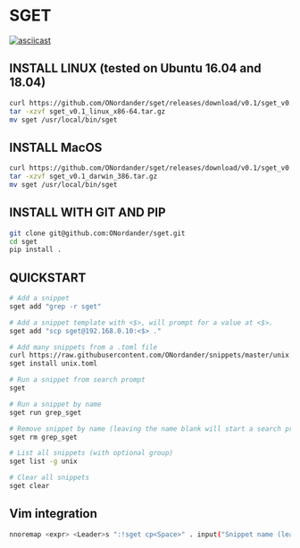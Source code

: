 # SGET

[![asciicast](https://asciinema.org/a/hY4sCTpGefgF1IRI6SOwqLMtb.png)](https://asciinema.org/a/hY4sCTpGefgF1IRI6SOwqLMtb?speed=3)

## INSTALL LINUX (tested on Ubuntu 16.04 and 18.04)
```bash
curl https://github.com/ONordander/sget/releases/download/v0.1/sget_v0.1_linux_x86-64.tar.gz -o sget_v0.1_linux_x86-64.tar.gz
tar -xzvf sget_v0.1_linux_x86-64.tar.gz
mv sget /usr/local/bin/sget
```

## INSTALL MacOS
```bash
curl https://github.com/ONordander/sget/releases/download/v0.1/sget_v0.1_darwin_386.tar.gz -o sget_v0.1_darwin_386.tar.gz
tar -xzvf sget_v0.1_darwin_386.tar.gz
mv sget /usr/local/bin/sget
```

## INSTALL WITH GIT AND PIP
```bash
git clone git@github.com:ONordander/sget.git
cd sget
pip install .
```

## QUICKSTART
```bash
# Add a snippet
sget add "grep -r sget"

# Add a snippet template with <$>, will prompt for a value at <$>.
sget add "scp sget@192.168.0.10:<$> ."

# Add many snippets from a .toml file
curl https://raw.githubusercontent.com/ONordander/snippets/master/unix.toml -o unix.toml
sget install unix.toml

# Run a snippet from search prompt
sget

# Run a snippet by name
sget run grep_sget

# Remove snippet by name (leaving the name blank will start a search prompt)
sget rm grep_sget

# List all snippets (with optional group)
sget list -g unix

# Clear all snippets
sget clear
```

## Vim integration
```bash
nnoremap <expr> <Leader>s ":!sget cp<Space>" . input("Snippet name (leave blank to search): ") . "<CR>"
```
